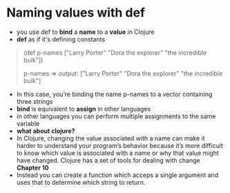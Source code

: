 # Naming values with def
- you use def to **bind** a **name** to a **value** in Clojure
- **def** as if it's defining constants

> (def p-names ["Larry Porter" "Dora the explorer" "the incredible bulk"])
>
> p-names   => output: ["Larry Porter" "Dora the explorer" "the incredible bulk"]
>
- In this case, you’re binding the name p-names to a vector containing three strings
- **bind** is equivalent to **assign** in other languages
- in other languages you can perform multiple assignments to the same variable 
- **what about clojure?**
- In Clojure, changing the value associated with a name can make it harder to understand your program’s behavior because it’s more difficult to know which value is associated with a name or why that value might have changed. Clojure has a set of tools for dealing with change **Chapter 10**
- Instead you can create a function which acceps a single argument and uses that to determine which string to return.
